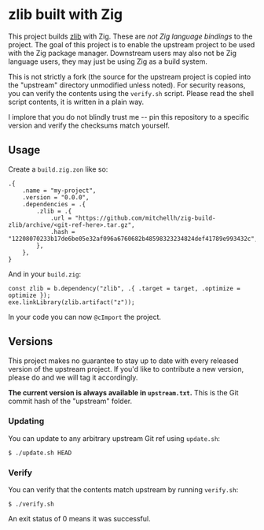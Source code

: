 # zlib built with Zig

This project builds [zlib](https://github.com/madler/zlib.git)
with Zig. These are _not Zig language bindings_ to the project. The goal of
this project is to enable the upstream project to be used with the Zig
package manager. Downstream users may also not be Zig language users, they
may just be using Zig as a build system.

This is not strictly a fork (the source for the upstream project is copied
into the "upstream" directory unmodified unless noted). For security reasons,
you can verify the contents using the `verify.sh` script. Please read the
shell script contents, it is written in a plain way.

I implore that you do not blindly trust me -- pin this repository to a
specific version and verify the checksums match yourself.

## Usage

Create a `build.zig.zon` like so:

```zig
.{
    .name = "my-project",
    .version = "0.0.0",
    .dependencies = .{
        .zlib = .{
            .url = "https://github.com/mitchellh/zig-build-zlib/archive/<git-ref-here>.tar.gz",
            .hash = "12208070233b17de6be05e32af096a6760682b48598323234824def41789e993432c",
        },
    },
}
```

And in your `build.zig`:

```zig
const zlib = b.dependency("zlib", .{ .target = target, .optimize = optimize });
exe.linkLibrary(zlib.artifact("z"));
```

In your code you can now `@cImport` the project.

## Versions

This project makes no guarantee to stay up to date with every released
version of the upstream project. If you'd like to contribute a new version,
please do and we will tag it accordingly.

**The current version is always available in `upstream.txt`.** This is
the Git commit hash of the "upstream" folder.

### Updating

You can update to any arbitrary upstream Git ref using `update.sh`:

```
$ ./update.sh HEAD
```

### Verify

You can verify that the contents match upstream by running `verify.sh`:

```
$ ./verify.sh
```

An exit status of 0 means it was successful.
